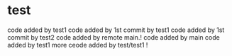 # test

code added by test1
code added by 1st commit by test1
code added by 1st commit by test2
code added by remote main.!
code added by main
code added by test1
more ceode added by test/test1 !

